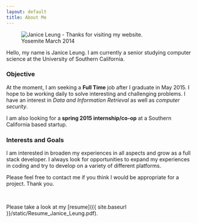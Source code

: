 ```yaml
---
layout: default
title: About Me
---
```


<figure class="width-50 right">
  <img src="{{ site.baseurl }}/images/me.jpg" alt="Janice Leung - Thanks for visiting my website." title="Yosemite March 2014"/>
  <figcaption>Yosemite March 2014</figcaption>
</figure>

Hello, my name is Janice Leung. I am currently a senior studying computer science at the University of Southern California.

### Objective
At the moment, I am seeking a **Full Time** job after I graduate in May 2015. I hope to be working daily to solve interesting and challenging problems. I have an interest in _Data and Information Retrieval_ as well as _computer security_.

I am also looking for a **spring 2015 internship/co-op** at a Southern California based startup. 

### Interests and Goals
I am interested in broaden my experiences in all aspects and grow as a full stack developer. I always look for opportunities to expand my experiences in coding and try to develop on a variety of different platforms. 

Please feel free to contact me if you think I would be appropriate for a project. Thank you. 

<br />

Please take a look at my [resume]({{ site.baseurl }}/static/Resume_Janice_Leung.pdf).
